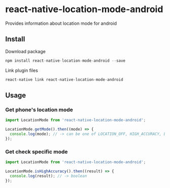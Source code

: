# react-native-location-mode-android
Provides information about location mode for android

## Install

Download package

```javascript
npm install react-native-location-mode-android --save
```

Link plugin files
```javascript
react-native link react-native-location-mode-android
```


## Usage

### Get phone's location mode
```javascript
import LocationMode from 'react-native-location-mode-android';

LocationMode.getMode().then((mode) => {
  console.log(mode); // -> can be one of LOCATION_OFF, HIGH_ACCURACY, DEVICE_ONLY, BATTERY_SAVE
});

```

### Get check specific mode

```javascript
import LocationMode from 'react-native-location-mode-android';

LocationMode.isHighAccuracy().then((result) => {
  console.log(result); // -> boolean
});

```

